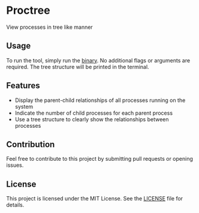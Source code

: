 # Proctree
View processes in tree like manner

## Usage

To run the tool, simply run the [binary](https://github.com/umegbewe/proctree/releases). No additional flags or arguments are required. The tree structure will be printed in the terminal.

## Features

* Display the parent-child relationships of all processes running on the system
* Indicate the number of child processes for each parent process
* Use a tree structure to clearly show the relationships between processes

## Contribution

Feel free to contribute to this project by submitting pull requests or opening issues.

## License
This project is licensed under the MIT License. See the [LICENSE](https://github.com/umegbewe/proctree/blob/main/LICENSE) file for details.
